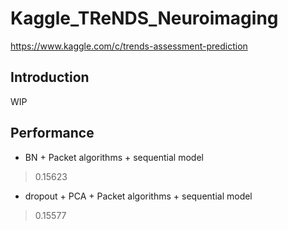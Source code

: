 # Kaggle_TReNDS_Neuroimaging
https://www.kaggle.com/c/trends-assessment-prediction

## Introduction 
WIP

## Performance 
* BN + Packet algorithms + sequential model 
>0.15623
* dropout + PCA + Packet algorithms + sequential model
>0.15577
